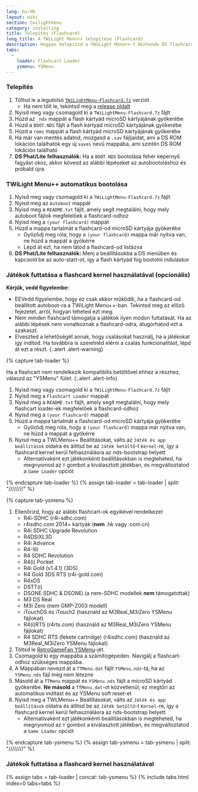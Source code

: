 ```yaml
---
lang: hu-HU
layout: wiki
section: twilightmenu
category: installing
title: Telepítés (Flashcard)
long_title: A TWiLight Menu++ telepítése (Flashcard)
description: Hogyan telepítsd a TWiLight Menu++-t Nintendo DS flashcard-ra
tabs:
  - 
    loader: Flashcart Loader
    ysmenu: YSMenu
---
```


### Telepítés
1. Töltsd le a legutolsó [`TWiLightMenu-Flashcard.7z`](https://github.com/DS-Homebrew/TWiLightMenu/releases/latest/download/TWiLightMenu-Flashcard.7z) verziót
    - Ha nem tölt le, tekintsd meg a [release oldalt](https://github.com/DS-Homebrew/TWiLightMenu/releases/latest)
1. Nyisd meg vagy csomagold ki a `TWiLightMenu-Flashcard.7z` fájlt
1. Húzd az `_nds` mappát a flash kártyád microSD kártyájának gyökerébe
1. Húzd a `BOOT.NDS` fájlt a flash kártyád microSD kártyájának gyökerébe
1. Húzd a `roms` mappát a flash kártyád microSD kártyájának gyökerébe
1. Ha már van mentés adatod, mozgasd a `.sav` fájljaidat, ami a DS ROM lokáción találhatók egy új `saves` nevű mappába, ami szintén DS ROM lokáción található
1. **DS Phat/Lite felhasználók:** Ha a `BOOT.NDS` bootolása fehér képernyő fagyást okoz, akkor kövesd az alábbi lépéseket az autobootoláshoz és próbáld újra

### TWiLight Menu++ automatikus bootolása
1. Nyisd meg vagy csomagold ki a `TWiLightMenu-Flashcard.7z` fájlt
1. Nyisd meg az `Autoboot` mappát
1. Nyisd meg a `README.txt` fájlt, amely segít megtalálni, hogy mely autoboot fájlok megfelelőek a flashcard-odhoz
1. Nyisd meg a `(your flashcard)` mappát
1. Húzd a mappa tartalmát a flashcard-od microSD kártyája gyökerébe
    - Győződj meg róla, hogy a `(your flashcard)` mappa már nyitva van, ne húzd a mappát a gyökérre
    - Lépd át ezt, ha nem látod a flashcard-od listázva
1. **DS Phat/Lite felhasználók:** Menj a beállításokba a DS menüben és kapcsold be az auto-start-ot, így a flash kártyád fog bootolni induláskor

### Játékok futtatása a flashcard kernel használatával (opcionális)

**Kérjük, vedd figyelembe:**
- EEVedd figyelembe, hogy ez csak akkor működik, ha a flashcard-od beállított autoboot-ra a TWiLight Menu++-ban. Tekintsd meg az előző fejezetet, arról, hogyan teheted ezt meg.
- Nem minden flashcard támogatja a játékok ilyen módon futtatását. Ha az alábbi lépések nem vonatkoznak a flashcard-odra, átugorhatod ezt a szakaszt.
- Elveszted a lehetőségét annak, hogy csalásokat használj, ha a játékokat így indítod. Ha továbbra is szeretnéd elérni a csalás funkcionalitást, lépd át ezt a részt.
{:.alert .alert-warning}

{% capture tab-loader %}

Ha a flashcart nem rendelkezik kompatibilis betöltővel ehhez a részhez, válaszd az "YSMenu" fület.
{:.alert .alert-info}

1. Nyisd meg vagy csomagold ki a `TWiLightMenu-Flashcard.7z` fájlt
1. Nyisd meg a `Flashcart Loader` mappát
1. Nyisd meg a `README.txt` fájlt, amely segít megtalálni, hogy mely flashcart loader-ek megfelelőek a flashcard-odhoz
1. Nyisd meg a `(your flashcard)` mappát
1. Húzd a mappa tartalmát a flashcard-od microSD kártyája gyökerébe
    - Győződj meg róla, hogy a `(your flashcard)` mappa már nyitva van, ne húzd a mappát a gyökérre
1. Nyisd meg a TWLMenu++ Beállításokat, válts az `Játék és app beállítások` oldalra és állítsd be az `Játék betöltő`-t `Kernel`-re, így a flashcard kernel kerül felhasználásra az nds-bootstrap helyett
    - Alternatívaként ezt játékonkénti beállításokban is megteheted, ha megnyomod az `Y` gombot a kiválasztott játékban, és megváltoztatod a `Game Loader` opciót

{% endcapture tab-loader %}
{% assign tab-loader = tab-loader | split: "////////" %}

{% capture tab-ysmenu %}

1. Ellenőrizd, hogy az alábbi flashcart-ok egyikével rendelkezel:
    - R4i-SDHC (r4i-sdhc.com)
    - r4isdhc.com 2014+ kártyák (**nem** .hk vagy .com.cn)
    - R4i SDHC Upgrade Revolution
    - R4DSiXL3D
    - R4i Advance
    - R4-IIIi
    - R4 SDHC Revolution
    - R4(i) Pocket
    - R4i Gold (v1.4.1) (3DS)
    - R4 Gold 3DS RTS (r4i-gold.com)
    - R4xDS
    - DSTT(i)
    - DSONE SDHC & DSONEi (a nem-SDHC modellek ***nem*** támogatottak)
    - M3 DS Real
    - M3i Zero (nem GMP-Z003 modell)
    - iTouchDS és iTouch2 (használd az M3Real_M3iZero YSMenu fájlokat)
    - R4(i)RTS (r4rts.com) (használd az M3Real_M3iZero YSMenu fájlokat)
    - R4 SDHC RTS (fekete cartridge) (r4isdhc.com) (használd az M3Real_M3iZero YSMenu fájlokat)
1. Töltsd le [RetroGameFan YSMenu](https://gbatemp.net/download/35737/)-jét.
1. Csomagold ki egy mappába a számítógépeden. Navigálj a flashcart-odhoz szükséges mappába.
1. A Mappában nevezd át a `TTMenu.dat` fájlt `YSMenu.nds`-tá, ha az `YSMenu.nds` fájl még nem létezne
1. Másold át a `TTMenu` mappát és `YSMenu.nds` fájlt a microSD kártyád gyökerébe. **Ne másold** a `TTMenu.dat`-ot közvetlenül; ez megtöri az automatikus indítást és az YSMenu soft reset-et
1. Nyisd meg a TWLMenu++ Beállításokat, válts az `Játék és app beállítások` oldalra és állítsd be az `Játék betöltő`-t `Kernel`-re, így a flashcard kernel kerül felhasználásra az nds-bootstrap helyett
    - Alternatívaként ezt játékonkénti beállításokban is megteheted, ha megnyomod az `Y` gombot a kiválasztott játékban, és megváltoztatod a `Game Loader` opciót

{% endcapture tab-ysmenu %}
{% assign tab-ysmenu = tab-ysmenu | split: "////////" %}

### Játékok futtatása a flashcard kernel használatával
{% assign tabs = tab-loader | concat: tab-ysmenu %}
{% include tabs.html index=0 tabs=tabs %}
